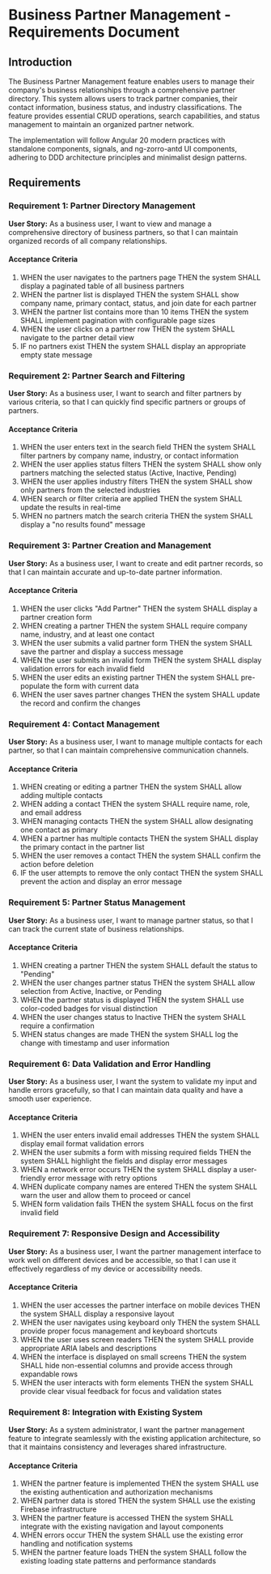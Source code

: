# Business Partner Management - Requirements Document

## Introduction

The Business Partner Management feature enables users to manage their company's business relationships through a comprehensive partner directory. This system allows users to track partner companies, their contact information, business status, and industry classifications. The feature provides essential CRUD operations, search capabilities, and status management to maintain an organized partner network.

The implementation will follow Angular 20 modern practices with standalone components, signals, and ng-zorro-antd UI components, adhering to DDD architecture principles and minimalist design patterns.

## Requirements

### Requirement 1: Partner Directory Management

**User Story:** As a business user, I want to view and manage a comprehensive directory of business partners, so that I can maintain organized records of all company relationships.

#### Acceptance Criteria

1. WHEN the user navigates to the partners page THEN the system SHALL display a paginated table of all business partners
2. WHEN the partner list is displayed THEN the system SHALL show company name, primary contact, status, and join date for each partner
3. WHEN the partner list contains more than 10 items THEN the system SHALL implement pagination with configurable page sizes
4. WHEN the user clicks on a partner row THEN the system SHALL navigate to the partner detail view
5. IF no partners exist THEN the system SHALL display an appropriate empty state message

### Requirement 2: Partner Search and Filtering

**User Story:** As a business user, I want to search and filter partners by various criteria, so that I can quickly find specific partners or groups of partners.

#### Acceptance Criteria

1. WHEN the user enters text in the search field THEN the system SHALL filter partners by company name, industry, or contact information
2. WHEN the user applies status filters THEN the system SHALL show only partners matching the selected status (Active, Inactive, Pending)
3. WHEN the user applies industry filters THEN the system SHALL show only partners from the selected industries
4. WHEN search or filter criteria are applied THEN the system SHALL update the results in real-time
5. WHEN no partners match the search criteria THEN the system SHALL display a "no results found" message

### Requirement 3: Partner Creation and Management

**User Story:** As a business user, I want to create and edit partner records, so that I can maintain accurate and up-to-date partner information.

#### Acceptance Criteria

1. WHEN the user clicks "Add Partner" THEN the system SHALL display a partner creation form
2. WHEN creating a partner THEN the system SHALL require company name, industry, and at least one contact
3. WHEN the user submits a valid partner form THEN the system SHALL save the partner and display a success message
4. WHEN the user submits an invalid form THEN the system SHALL display validation errors for each invalid field
5. WHEN the user edits an existing partner THEN the system SHALL pre-populate the form with current data
6. WHEN the user saves partner changes THEN the system SHALL update the record and confirm the changes

### Requirement 4: Contact Management

**User Story:** As a business user, I want to manage multiple contacts for each partner, so that I can maintain comprehensive communication channels.

#### Acceptance Criteria

1. WHEN creating or editing a partner THEN the system SHALL allow adding multiple contacts
2. WHEN adding a contact THEN the system SHALL require name, role, and email address
3. WHEN managing contacts THEN the system SHALL allow designating one contact as primary
4. WHEN a partner has multiple contacts THEN the system SHALL display the primary contact in the partner list
5. WHEN the user removes a contact THEN the system SHALL confirm the action before deletion
6. IF the user attempts to remove the only contact THEN the system SHALL prevent the action and display an error message

### Requirement 5: Partner Status Management

**User Story:** As a business user, I want to manage partner status, so that I can track the current state of business relationships.

#### Acceptance Criteria

1. WHEN creating a partner THEN the system SHALL default the status to "Pending"
2. WHEN the user changes partner status THEN the system SHALL allow selection from Active, Inactive, or Pending
3. WHEN the partner status is displayed THEN the system SHALL use color-coded badges for visual distinction
4. WHEN the user changes status to Inactive THEN the system SHALL require a confirmation
5. WHEN status changes are made THEN the system SHALL log the change with timestamp and user information

### Requirement 6: Data Validation and Error Handling

**User Story:** As a business user, I want the system to validate my input and handle errors gracefully, so that I can maintain data quality and have a smooth user experience.

#### Acceptance Criteria

1. WHEN the user enters invalid email addresses THEN the system SHALL display email format validation errors
2. WHEN the user submits a form with missing required fields THEN the system SHALL highlight the fields and display error messages
3. WHEN a network error occurs THEN the system SHALL display a user-friendly error message with retry options
4. WHEN duplicate company names are entered THEN the system SHALL warn the user and allow them to proceed or cancel
5. WHEN form validation fails THEN the system SHALL focus on the first invalid field

### Requirement 7: Responsive Design and Accessibility

**User Story:** As a business user, I want the partner management interface to work well on different devices and be accessible, so that I can use it effectively regardless of my device or accessibility needs.

#### Acceptance Criteria

1. WHEN the user accesses the partner interface on mobile devices THEN the system SHALL display a responsive layout
2. WHEN the user navigates using keyboard only THEN the system SHALL provide proper focus management and keyboard shortcuts
3. WHEN the user uses screen readers THEN the system SHALL provide appropriate ARIA labels and descriptions
4. WHEN the interface is displayed on small screens THEN the system SHALL hide non-essential columns and provide access through expandable rows
5. WHEN the user interacts with form elements THEN the system SHALL provide clear visual feedback for focus and validation states

### Requirement 8: Integration with Existing System

**User Story:** As a system administrator, I want the partner management feature to integrate seamlessly with the existing application architecture, so that it maintains consistency and leverages shared infrastructure.

#### Acceptance Criteria

1. WHEN the partner feature is implemented THEN the system SHALL use the existing authentication and authorization mechanisms
2. WHEN partner data is stored THEN the system SHALL use the existing Firebase infrastructure
3. WHEN the partner feature is accessed THEN the system SHALL integrate with the existing navigation and layout components
4. WHEN errors occur THEN the system SHALL use the existing error handling and notification systems
5. WHEN the partner feature loads THEN the system SHALL follow the existing loading state patterns and performance standards